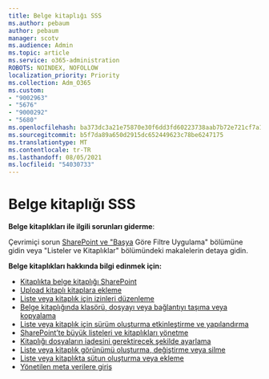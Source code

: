 ```yaml
---
title: Belge kitaplığı SSS
ms.author: pebaum
author: pebaum
manager: scotv
ms.audience: Admin
ms.topic: article
ms.service: o365-administration
ROBOTS: NOINDEX, NOFOLLOW
localization_priority: Priority
ms.collection: Adm_O365
ms.custom:
- "9002963"
- "5676"
- "9000292"
- "5680"
ms.openlocfilehash: ba373dc3a21e75870e30f6dd3fd60223738aab7b72e721cf7a1067aa69d829ea
ms.sourcegitcommit: b5f7da89a650d2915dc652449623c78be6247175
ms.translationtype: MT
ms.contentlocale: tr-TR
ms.lasthandoff: 08/05/2021
ms.locfileid: "54030733"
---
```

# <a name="document-library-faq"></a>Belge kitaplığı SSS

**Belge kitaplıkları ile ilgili sorunları giderme**:

Çevrimiçi sorun [SharePoint ve "Başya](https://docs.microsoft.com/sharepoint/troubleshoot/online) Göre Filtre Uygulama" bölümüne gidin veya "Listeler ve Kitaplıklar" bölümündeki makalelerin detaya gidin.

**Belge kitaplıkları hakkında bilgi edinmek için:**

- [Kitaplıkta belge kitaplığı SharePoint](https://support.office.com/article/Create-a-document-library-in-SharePoint-306728fe-0325-4b28-b60d-f902e1d75939)
- [Upload kitaplı kitaplara ekleme](https://support.office.com/article/upload-files-to-a-library-da549fb1-1fcb-4167-87d0-4693e93cb7a0)
- [Liste veya kitaplık için izinleri düzenleme](https://support.office.com/article/customize-permissions-for-a-sharepoint-list-or-library-02d770f3-59eb-4910-a608-5f84cc297782)
- [Belge kitaplığında klasörü, dosyayı veya bağlantıyı taşıma veya kopyalama](https://support.office.com/article/move-or-copy-files-in-sharepoint-00e2f483-4df3-46be-a861-1f5f0c1a87bc)
- [Liste veya kitaplık için sürüm oluşturma etkinleştirme ve yapılandırma](https://support.office.com/article/enable-and-configure-versioning-for-a-list-or-library-1555d642-23ee-446a-990a-bcab618c7a37)
- [SharePoint’te büyük listeleri ve kitaplıkları yönetme](https://support.office.com/article/manage-large-lists-and-libraries-in-sharepoint-b8588dae-9387-48c2-9248-c24122f07c59)
- [Kitaplığı dosyaların iadesini gerektirecek şekilde ayarlama](https://support.microsoft.com/en-us/office/set-up-a-library-to-require-check-out-of-files-0c73792b-f727-4e19-a1f9-3173899e695b)
- [Liste veya kitaplık görünümü oluşturma, değiştirme veya silme](https://support.office.com/article/create-change-or-delete-a-view-of-a-list-or-library-27ae65b8-bc5b-4949-b29b-4ee87144a9c9)
- [Liste veya kitaplıkta sütun oluşturma veya ekleme](https://support.microsoft.com/en-us/office/create-a-column-in-a-sharepoint-list-or-library-2b0361ae-1bd3-41a3-8329-269e5f81cfa2)
- [Yönetilen meta verilere giriş](https://docs.microsoft.com/sharepoint/managed-metadata)
